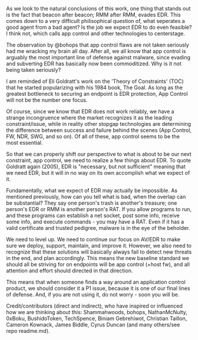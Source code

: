As we look to the natural conclusions of this work, one thing that stands out is the fact that beacon after beacon; RMM after RMM, evades EDR. This comes down to a very difficult philisophical question of, what seperates a good agent from a bad agent? Is the job we expect EDR to do even feasible? I think not, which calls app control and other technologies to centerstage.  

The observation by @bohops that app control flaws are not taken seriously had me wracking my brain all day. After all, we all know that app control is arguably the most important line of defense against malware, since evading and subverting EDR has basically now been commoditized. Why is it not being taken seriously?

I am reminded of Eli Goldratt's work on the 'Theory of Constraints' (TOC) that he started popularizing with his 1984 book, The Goal. As long as the greatest bottleneck to securing an endpoint is EDR protection, App Control will not be the number one focus.  

Of course, since we know that EDR does not work reliably, we have a strange incongruence where the market recognizes it as the leading constraint/issue, while in reality other stopgap technologies are determining the difference between success and failure behind the scenes (App Control, FW, NDR, SWG, and so on). Of all of these, app control seems to be the most essential.  

So that we can properly shift our perspective to what is about to be our next constraint, app control, we need to realize a few things about EDR. To quote Goldratt again (2005), EDR is "necessary, but not sufficient" meaning that we need EDR, but it will in no way on its own accomplish what we expect of it.

Fundamentally, what we expect of EDR may actually be impossible. As mentioned previously, how can you tell what is bad, when the overlap can be substantial? They say one person's trash is another's treasure; one person's EDR or RMM is another person's RAT. If you allow programs to run, and these programs can establish a net socket, post some info, receive some info, and execute commands - you may have a RAT. Even if it has a valid certificate and trusted pedigree, malware is in the eye of the beholder. 

We need to level up. We need to continue our focus on AV/EDR to make sure we deploy, support, maintain, and improve it. However, we also need to recognize that these solutions will basically always fail to detect new threats in the end, and plan accordingly. This means the new baseline standard we should all be striving for on endpoints will be app control (+host fw), and all attention and effort should directed in that direction.

This means that when someone finds a way around an application control product, we should consider it a P1 issue, because it is one of our final lines of defense. And, if you are not using it, do not worry - soon you will be. 

Credit/contributors (direct and indirect), who have inspired or influenced how we are thinking about this: Shammahwoods, bohops, NathanMcNulty, 0xBoku, BushidoToken, TechSpence, Biniam Gebrehiwot, Christian Taillon, Cameron Kownack, James Biddle, Cyrus Duncan (and many others/see repo readme.md).
